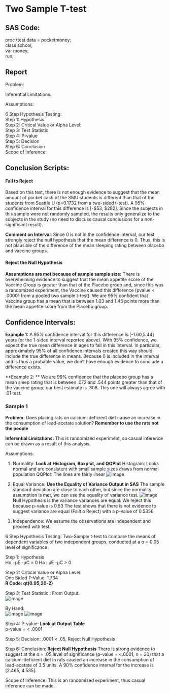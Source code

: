 # Two Sample T-test
## SAS Code:
proc ttest data = pocketmoney;  
class school;  
var money;  
run;

## Report
Problem:

Inferential Limitations:

Assumptions:

6 Step Hypothesis Testing:  
Step 1: Hypothesis  
Step 2: Critical Value or Alpha Level:  
Step 3: Test Statistic  
Step 4: P-value  
Step 5: Decision  
Step 6: Conclusion  
Scope of Inference:  







## Conclusion Scripts:

#### Fail to Reject
Based on this test, there is not enough evidence to suggest that the mean amount of pocket cash of the SMU students is different than that of the students from Seattle U (p=0.1732 from a two-sided t-test). A 95% confidence interval for this difference is [-$53, $282]. Since the subjects in this sample were not randomly sampled, the results only generalize to the subjects in the study (no need to discuss causal conclusions for a non-significant result).

**Comment on Interval**: Since 0 is not in the confidence interval, our test strongly reject the null hypothesis that the mean difference is 0. Thus, this is not plausible of the difference of the mean sleeping rating between placebo and vaccine groups. 

#### Reject the Null Hypothesis

**Assumptions are met because of sample sample size:**
There is overwhelming evidence to suggest that the mean appetite score of the Vaccine Group is greater than that of the Placebo group and, since this was a randomized experiment, the Vaccine caused this difference (pvalue < .00001 from a pooled two sample t-test). We are 95% confident that Vaccine group has a mean that is between 1.03 and 1.45 points more than the mean appetite score from the Placebo group.  

## Confidence Intervals:
**Example 1:** A 95% confidence interval for this difference is [-1.60,5.44] years (or the 1-sided interval reported above). With 95% confidence, we expect the true mean difference in ages to fall in this interval. In particular, approximately 95% of all confidence intervals created this way should include the true difference in means. Because 0 is included in the interval and is thus a probable value, we don’t have enough evidence to conclude a difference exists.

**Example 2: ** We are 99% confidence that the placebo group has a mean sleep rating that is between .072 and .544 points greater than that of the vaccine group; our best estimate is .308. This one will always agree with .01 test.


### Sample 1
**Problem:** Does placing rats on calcium-deficient diet cause an increase in the consumption of lead-acetate solution? **Remember to use the rats not the people**

**Inferential Limitations:**
This is randomized experiment, so casual inference can be drawn as a result of this analysis.

Assumptions:
1) Normality: **Look at Histogram, Boxplot, and QQPlot**
Histogram: Looks normal and are consistent with small sample sizes draws from normal population
QQPlot: The lines are fairly linear
![image](https://user-images.githubusercontent.com/110003333/206784827-062b1f94-876a-4bdf-a26b-cc4f403889b5.png)

2) Equal Variance: **Use the Equality of Variance Output in SAS**
The sample standard deviation are close to each other, but since the normality assumption is met, we can use the equality of variance test.
![image](https://user-images.githubusercontent.com/110003333/206785031-d4e5d068-71b8-4dea-95b6-ad2c07e73f66.png)
Null Hypothesis is the variance variances are equal: We reject this because p-value is 0.53
The test shows that there is not evidence to suggest variance are equal (Failt o Reject) with a p-value of 0.5356.

3) Independence: We assume the observations are independent and proceed with test.

6 Step Hypothesis Testing: Two-Sample t-test to compare the means of dependent variables of two independent groups, conducted at a α = 0.05 level of significance.

Step 1: Hypothesis  
Ho : µE -µC = 0
Ha : µE -µC > 0

Step 2: Critical Value or Alpha Level:  
One Sided T-Value: 1.734  
**R Code: qt(0.95,20-2)**

Step 3: Test Statistic :
From Output:  
![image](https://user-images.githubusercontent.com/110003333/206787689-9e3f4dcf-9f07-48ef-af60-8b55c8a7bad9.png)

By Hand:  
![image](https://user-images.githubusercontent.com/110003333/206787848-8e6f4f73-c46a-4601-918a-72bcadcedcd5.png)
![image](https://user-images.githubusercontent.com/110003333/206787867-42b49473-f728-43b5-8e9a-9a86e4b08f32.png)

Step 4: P-value: **Look at Output Table**  
p-value = < .0001  

Step 5: Decision: .0001 < .05, Reject Null Hypothesis  

Step 6: Conclusion: **Reject Null Hypothesis** 
There is strong evidence to suggest at the α = .05 level of significance (p-value = <.0001, n = 20) that a calcium-deficient diet in rats caused an increase in the consumption of lead-acetate of 3.5 units.  A 90% confidence interval for the increase is [2.465, 4.535].  

Scope of Inference: This is an randomized experiment, thus casual inference can be made. 
